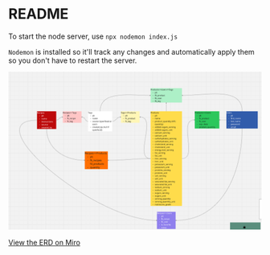 # README

To start the node server, use `npx nodemon index.js`

`Nodemon` is installed so it'll track any changes and automatically apply them so you don't have to restart the server.

![Meal Minder ERD](mealMinderERD.png)

[View the ERD on Miro](https://miro.com/app/board/uXjVLKr-ChQ=/)
